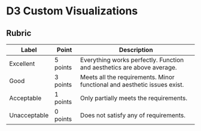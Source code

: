 # D3 Custom Visualizations

## Rubric

| Label  | Point | Description |
| --- | --- | --- |
| Excellent  | 5 points  | Everything works perfectly. Function and aesthetics are above average. |
| Good  | 3 points  | Meets all the requirements. Minor functional and aesthetic issues exist. |
| Acceptable  | 1 points  | Only partially meets the requirements. |
| Unacceptable  | 0 points  | Does not satisfy any of requirements. |

